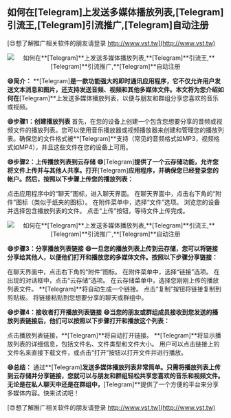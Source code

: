 ## **如何在**[Telegram]**上发送多媒体播放列表,**[Telegram]**引流王,**[Telegram]**引流推广,**[Telegram]**自动注册**

[😍想了解推广相关软件的朋友请登录 http://www.vst.tw](http://www.vst.tw)

 <center><img src="https://vst.tw/MP4/tuiguang/png/2.png" alt="如何在**[Telegram]**上发送多媒体播放列表,**[Telegram]**引流王,**[Telegram]**引流推广,**[Telegram]**自动注册"></center>

**😄简介：**
**[Telegram]**是一款功能强大的即时通讯应用程序，它不仅允许用户发送文本消息和图片，还支持发送音频、视频和其他多媒体文件。本文将为您介绍如何在**[Telegram]**上发送多媒体播放列表，以便与朋友和群组分享您喜欢的音乐或视频。

**😄步骤1：创建播放列表**
首先，在您的设备上创建一个包含您想要分享的音频或视频文件的播放列表。您可以使用音乐播放器或视频播放器来创建和管理您的播放列表。确保您的文件格式被**[Telegram]**支持（常见的音频格式如MP3，视频格式如MP4），并且这些文件在您的设备上可用。

**😄步骤2：上传播放列表到云存储**
**😄**[Telegram]**提供了一个云存储功能，允许您将文件上传并与其他人共享。打开**[Telegram]**应用程序，并确保您已经登录您的帐户。然后，按照以下步骤上传您的播放列表：**

点击应用程序中的“聊天”图标，进入聊天界面。
在聊天界面中，点击右下角的“附件”图标（类似于纸夹的图标）。
在附件菜单中，选择“文件”选项。
浏览您的设备并选择包含播放列表的文件。
点击“上传”按钮，等待文件上传完成。

 <center><img src="https://vst.tw/MP4/tuiguang/png/4.png" alt="如何在**[Telegram]**上发送多媒体播放列表,**[Telegram]**引流王,**[Telegram]**引流推广,**[Telegram]**自动注册"></center>

**😄步骤3：分享播放列表链接**
**😄一旦您的播放列表上传到云存储，您可以将链接分享给其他人，以便他们打开和播放您的多媒体文件。按照以下步骤分享链接：**

在聊天界面中，点击右下角的“附件”图标。
在附件菜单中，选择“链接”选项。
在出现的对话框中，点击“云存储”选项。
在云存储菜单中，选择您刚刚上传的播放列表文件。
**[Telegram]**将自动生成一个链接。
点击“复制”按钮将链接复制到剪贴板。
将链接粘贴到您想要分享的聊天或群组中。

**😄步骤4：接收者打开播放列表链接**
**😄当您的朋友或群组成员接收到您发送的播放列表链接后，他们可以按照以下步骤打开和播放这个列表：**

点击播放列表链接，**[Telegram]**将自动打开链接。
**[Telegram]**将显示播放列表的详细信息，包括文件名、文件类型和文件大小。
用户可以点击链接上的文件名来直接下载文件，或点击“打开”按钮以打开文件并进行播放。

**😄总结：**
通过**[Telegram]**发送多媒体播放列表非常简单。只需将播放列表上传到云存储并分享链接，您就可以与朋友和群组轻松共享您喜欢的音乐和视频文件。无论是在私人聊天中还是在群组中，**[Telegram]**提供了一个方便的平台来分享多媒体内容。快来试试吧！

[😍想了解推广相关软件的朋友请登录 http://www.vst.tw](http://www.vst.tw)



